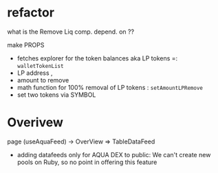 # refactor

what is the Remove Liq comp. depend. on ??

make PROPS

- fetches explorer for the token balances aka LP tokens =: `walletTokenList`
- LP address ,
- amount to remove
- math function for 100% removal of LP tokens : `setAmountLPRemove`
- set two tokens via SYMBOL

# Overivew

page (useAquaFeed) -> OverView => TableDataFeed 

- adding datafeeds only for AQUA DEX to public: We can't create new pools on Ruby, so no point in offering this feature
